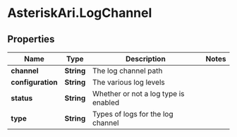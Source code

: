 # AsteriskAri.LogChannel

## Properties
Name | Type | Description | Notes
------------ | ------------- | ------------- | -------------
**channel** | **String** | The log channel path | 
**configuration** | **String** | The various log levels | 
**status** | **String** | Whether or not a log type is enabled | 
**type** | **String** | Types of logs for the log channel | 

